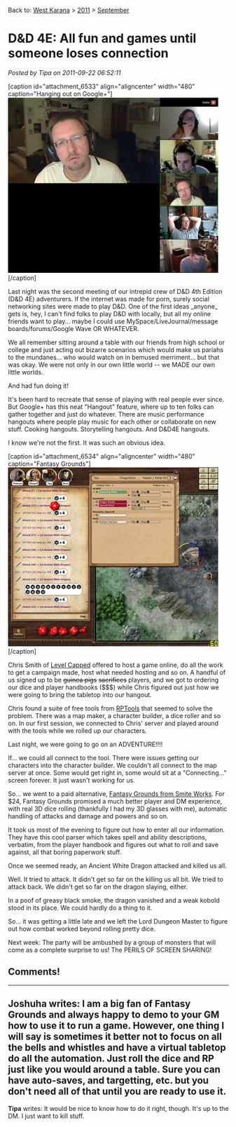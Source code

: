 Back to: [West Karana](/posts/westkarana.md) > [2011](/posts/2011/westkarana.md) > [September](./westkarana.md)
# D&D 4E: All fun and games until someone loses connection

*Posted by Tipa on 2011-09-22 06:52:11*

[caption id="attachment\_6533" align="aligncenter" width="480" caption="Hanging out on Google+"][![](../../../uploads/2011/09/hangout-480x400.jpg "Hanging out on Google+")](../../../uploads/2011/09/hangout.jpg)[/caption]

Last night was the second meeting of our intrepid crew of D&D 4th Edition (D&D 4E) adventurers. If the internet was made for porn, surely social networking sites were made to play D&D. One of the first ideas \_anyone\_ gets is, hey, I can't find folks to play D&D with locally, but all my online friends want to play... maybe I could use MySpace/LiveJournal/message boards/forums/Google Wave OR WHATEVER.

We all remember sitting around a table with our friends from high school or college and just acting out bizarre scenarios which would make us pariahs to the mundanes... who would watch on in bemused merriment... but that was okay. We were not only in our own little world -- we MADE our own little worlds.

And had fun doing it!

It's been hard to recreate that sense of playing with real people ever since. But Google+ has this neat "Hangout" feature, where up to ten folks can gather together and just do whatever. There are music performance hangouts where people play music for each other or collaborate on new stuff. Cooking hangouts. Storytelling hangouts. And D&D4E hangouts.

I know we're not the first. It was such an obvious idea.

[caption id="attachment\_6534" align="aligncenter" width="480" caption="Fantasy Grounds"][![](../../../uploads/2011/09/FantasyGrounds-2011-09-22-00-18-15-37-480x408.jpg "Fantasy Grounds")](../../../uploads/2011/09/FantasyGrounds-2011-09-22-00-18-15-37.jpg)[/caption]

Chris Smith of [Level Capped](http://www.levelcapped.com/ "Level Capped") offered to host a game online, do all the work to get a campaign made, host what needed hosting and so on. A handful of us signed up to be ~~guinea pigs~~ ~~sacrifices~~ players, and we got to ordering our dice and player handbooks ($$$) while Chris figured out just how we were going to bring the tabletop into our hangout.

Chris found a suite of free tools from [RPTools](http://rptools.net/ "RPTools") that seemed to solve the problem. There was a map maker, a character builder, a dice roller and so on. In our first session, we connected to Chris' server and played around with the tools while we rolled up our characters.

Last night, we were going to go on an ADVENTURE!!!!

If... we could all connect to the tool. There were issues getting our characters into the character builder. We couldn't all connect to the map server at once. Some would get right in, some would sit at a "Connecting..." screen forever. It just wasn't working for us.

So... we went to a paid alternative, [Fantasy Grounds from Smite Works](http://www.fantasygrounds.com/ "Fantasy Grounds"). For $24, Fantasy Grounds promised a much better player and DM experience, with real 3D dice rolling (thankfully I had my 3D glasses with me), automatic handling of attacks and damage and powers and so on.

It took us most of the evening to figure out how to enter all our information. They have this cool parser which takes spell and ability descriptions, verbatim, from the player handbook and figures out what to roll and save against, all that boring paperwork stuff.

Once we seemed ready, an Ancient White Dragon attacked and killed us all.

Well. It tried to attack. It didn't get so far on the killing us all bit. We tried to attack back. We didn't get so far on the dragon slaying, either.

In a poof of greasy black smoke, the dragon vanished and a weak kobold stood in its place. We could hardly do a thing to it.

So... it was getting a little late and we left the Lord Dungeon Master to figure out how combat worked beyond rolling pretty dice.

Next week: The party will be ambushed by a group of monsters that will come as a complete surprise to us! The PERILS OF SCREEN SHARING!
## Comments!
---
**Joshuha** writes: I am a big fan of Fantasy Grounds and always happy to demo to your GM how to use it to run a game. However, one thing I will say is sometimes it better not to focus on all the bells and whistles and have a virtual tabletop do all the automation. Just roll the dice and RP just like you would around a table. Sure you can have auto-saves, and targetting, etc. but you don't need all of that until you are ready to use it.
---
**Tipa** writes: It would be nice to know how to do it right, though. It's up to the DM. I just want to kill stuff.
